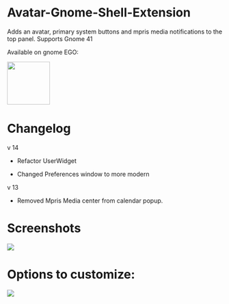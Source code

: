 # Avatar-Gnome-Shell-Extension

Adds an avatar, primary system buttons and mpris media notifications to the top panel.  Supports Gnome 41

Available on gnome EGO:

[<img src="assets/get-it-on-ego.svg" height="100">](https://extensions.gnome.org/extension/4782/avatar/)

# Changelog
v 14

- Refactor UserWidget

- Changed Preferences window to more modern

v 13
- Removed Mpris Media center from calendar popup.


# Screenshots

<img src="assets/2.png">

# Options to customize:

<img src="assets/options.png">
